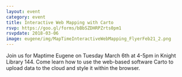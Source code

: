 ```yaml
---
layout: event
category: event
title: Interactive Web Mapping with Carto
rsvp: https://goo.gl/forms/bBbSZDHRPZrts0pm1
rsvpdate: 2018-03-06
image: eugene/img/MapTimeInteractiveWebMapping_FlyerFeb21_2.png
---
```


Join us for Maptime Eugene on Tuesday March 6th at 4-5pm in Knight Library 144. Come learn how to use the web-based software Carto to upload data to the cloud and style it within the browser.
